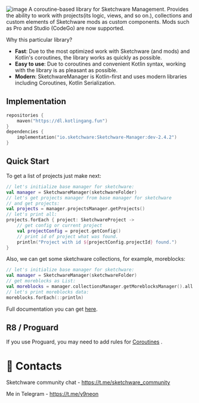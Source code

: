 ![image](https://user-images.githubusercontent.com/32961194/112753044-b9f0a680-8fde-11eb-9af2-a57b10369477.png)
A coroutine-based library for Sketchware Management. Provides the ability to work with projects(its logic, views, and so
on.), collections and custom elements of Sketchware mods as custom components. Mods such as Pro and Studio (CodeGo) are
now supported.

Why this particular library?

- **Fast**: Due to the most optimized work with Sketchware (and mods) and Kotlin's coroutines, the library works as
  quickly as possible.
- **Easy to use**: Due to coroutines and convenient Kotlin syntax, working with the library is as pleasant as possible.
- **Modern**: SketchwareManager is Kotlin-first and uses modern libraries including Coroutines, Kotlin Serialization.

## Implementation

```kotlin
repositories {
    maven("https://dl.kotlingang.fun")
}
dependencies {
    implementation("io.sketchware:Sketchware-Manager:dev-2.4.2")
}
```

## Quick Start

To get a list of projects just make next:

```kotlin
// let's initialize base manager for sketchware:
val manager = SketchwareManager(sketchwareFolder)
// let's get projects manager from base manager for sketchware 
// and get projects:
val projects = manager.projectsManager.getProjects()
// let's print all:
projects.forEach { project: SketchwareProject ->
    // get config or current project
    val projectConfig = project.getConfig()
    // print id of project what was found.
    println("Project with id ${projectConfig.projectId} found.")
}
```

Also, we can get some sketchware collections, for example, moreblocks:

```kotlin
// let's initialize base manager for sketchware:
val manager = SketchwareManager(sketchwareFolder)
// get moreblocks as List:
val moreblocks = manager.collectionsManager.getMoreblocksManager().all
// let's print moreblocks data:
moreblocks.forEach(::println)
```

Full documentation you can get [here](https://swmanager.kotlingang.fun).

## R8 / Proguard

If you use Proguard, you may need to add rules
for [Coroutines](https://github.com/Kotlin/kotlinx.coroutines/blob/master/kotlinx-coroutines-core/jvm/resources/META-INF/proguard/coroutines.pro)
.

# 🤙 Contacts

Sketchware community chat - https://t.me/sketchware_community

Me in Telegram - https://t.me/y9neon

